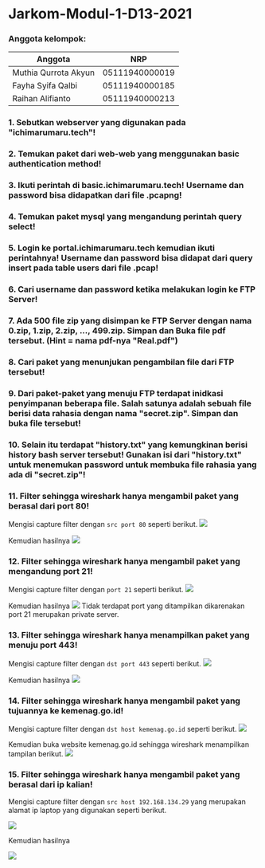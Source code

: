 # Jarkom-Modul-1-D13-2021

### Anggota kelompok:
Anggota | NRP
------------- | -------------
Muthia Qurrota Akyun | 05111940000019
Fayha Syifa Qalbi | 05111940000185
Raihan Alifianto | 05111940000213

### 1. Sebutkan webserver yang digunakan pada "ichimarumaru.tech"! 

### 2. Temukan paket dari web-web yang menggunakan basic authentication method!

### 3. Ikuti perintah di basic.ichimarumaru.tech! Username dan password bisa didapatkan dari file .pcapng!

### 4. Temukan paket mysql yang mengandung perintah query select!

### 5. Login ke portal.ichimarumaru.tech kemudian ikuti perintahnya! Username dan password bisa didapat dari query insert pada table users dari file .pcap!

### 6. Cari username dan password ketika melakukan login ke FTP Server!

### 7. Ada 500 file zip yang disimpan ke FTP Server dengan nama 0.zip, 1.zip, 2.zip, ..., 499.zip. Simpan dan Buka file pdf tersebut. (Hint = nama pdf-nya "Real.pdf")

### 8. Cari paket yang menunjukan pengambilan file dari FTP tersebut!

### 9. Dari paket-paket yang menuju FTP terdapat inidkasi penyimpanan beberapa file. Salah satunya adalah sebuah file berisi data rahasia dengan nama "secret.zip". Simpan dan buka file tersebut!

### 10. Selain itu terdapat "history.txt" yang kemungkinan berisi history bash server tersebut! Gunakan isi dari "history.txt" untuk menemukan password untuk membuka file rahasia yang ada di "secret.zip"!

### 11. Filter sehingga wireshark hanya mengambil paket yang berasal dari port 80! 
Mengisi capture filter dengan `src port 80` seperti berikut.
<img src="https://github.com/muthiaqrrta/Jarkom-Modul-1-D13-2021/blob/main/Screenshot/no11-1.png">

Kemudian hasilnya 
<img src="https://github.com/muthiaqrrta/Jarkom-Modul-1-D13-2021/blob/main/Screenshot/no11-2.png">

### 12. Filter sehingga wireshark hanya mengambil paket yang mengandung port 21!
Mengisi capture filter dengan `port 21` seperti berikut.
<img src="https://github.com/muthiaqrrta/Jarkom-Modul-1-D13-2021/blob/main/Screenshot/no12-1.png">

Kemudian hasilnya 
<img src="https://github.com/muthiaqrrta/Jarkom-Modul-1-D13-2021/blob/main/Screenshot/no12-2.png">
Tidak terdapat port yang ditampilkan dikarenakan port 21 merupakan private server.

### 13. Filter sehingga wireshark hanya menampilkan paket yang menuju port 443!
Mengisi capture filter dengan `dst port 443` seperti berikut.
<img src="https://github.com/muthiaqrrta/Jarkom-Modul-1-D13-2021/blob/main/Screenshot/no13-1.png">

Kemudian hasilnya 
<img src="https://github.com/muthiaqrrta/Jarkom-Modul-1-D13-2021/blob/main/Screenshot/no13-2.png">

### 14. Filter sehingga wireshark hanya mengambil paket yang tujuannya ke kemenag.go.id!
Mengisi capture filter dengan `dst host kemenag.go.id` seperti berikut.
<img src="https://github.com/muthiaqrrta/Jarkom-Modul-1-D13-2021/blob/main/Screenshot/no14-1.png">

Kemudian buka website kemenag.go.id sehingga wireshark menampilkan tampilan berikut.
<img src="https://github.com/muthiaqrrta/Jarkom-Modul-1-D13-2021/blob/main/Screenshot/no14-2.png">

### 15. Filter sehingga wireshark hanya mengambil paket yang berasal dari ip kalian!
Mengisi capture filter dengan `src host 192.168.134.29` yang merupakan alamat ip laptop yang digunakan seperti berikut.

<img src="https://github.com/muthiaqrrta/Jarkom-Modul-1-D13-2021/blob/main/Screenshot/no15-1.png">

Kemudian hasilnya 

<img src="https://github.com/muthiaqrrta/Jarkom-Modul-1-D13-2021/blob/main/Screenshot/no15-2.png">

